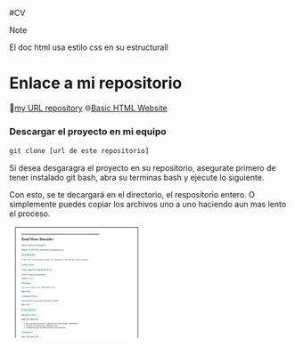 #CV
> [!NOTE]
> El doc html usa estilo css en su estructurall

# Enlace a mi repositorio
📂[my URL repository](https://github.com/raulmoto/roadmap.sh-solutions)
🌐[Basic HTML Website](https://raulmoto.github.io/roadmap.sh-solutions/)



### Descargar el proyecto en mi equipo
```bash
git clone [url de este repositorio]
```
<p>
	Si desea desgaragra el proyecto en su repositorio, asegurate primero de tener instalado git bash, abra su terminas bash y ejecute
	lo siguiente.
</p>

<p>
	Con esto, se te decargará en el directorio, el respositorio entero. O simplemente puedes copiar los archivos uno a uno haciendo 
	aun  mas lento el proceso.
</p>
</p>
<p align="left">
  <a href='index.html'>
    <img width="48%" src="./cv.png" />
  </a>
</p>